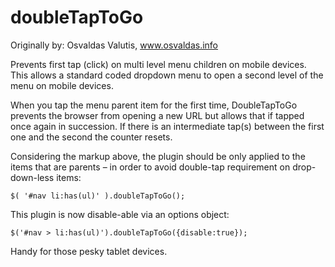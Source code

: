 doubleTapToGo
=============
Originally by: Osvaldas Valutis, www.osvaldas.info

Prevents first tap (click) on multi level menu children on mobile devices.  This allows a standard coded dropdown menu to open a second level of the menu on mobile devices.

When you tap the menu parent item for the first time, DoubleTapToGo prevents the browser from opening a new URL but allows that if tapped once again in succession. If there is an intermediate tap(s) between the first one and the second the counter resets.

Considering the markup above, the plugin should be only applied to the items that are parents – in order to avoid double-tap requirement on drop-down-less items:

```$( '#nav li:has(ul)' ).doubleTapToGo();```

This plugin is now disable-able via an options object:

```$('#nav > li:has(ul)').doubleTapToGo({disable:true});```

Handy for those pesky tablet devices.